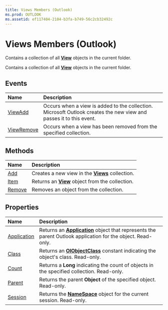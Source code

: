 ```yaml
---
title: Views Members (Outlook)
ms.prod: OUTLOOK
ms.assetid: ef117404-2104-b3fa-b749-56c2cb32492c
---
```



# Views Members (Outlook)
Contains a collection of all  **[View](view-object-outlook.md)** objects in the current folder.

Contains a collection of all  **[View](view-object-outlook.md)** objects in the current folder.


## Events



|**Name**|**Description**|
|:-----|:-----|
|[ViewAdd](views-viewadd-event-outlook.md)|Occurs when a view is added to the collection. Microsoft Outlook creates the new view and passes it to this event.|
|[ViewRemove](views-viewremove-event-outlook.md)|Occurs when a view has been removed from the specified collection.|

## Methods



|**Name**|**Description**|
|:-----|:-----|
|[Add](views-add-method-outlook.md)|Creates a new view in the  **[Views](views-object-outlook.md)** collection.|
|[Item](views-item-method-outlook.md)|Returns an  **[View](view-object-outlook.md)** object from the collection.|
|[Remove](views-remove-method-outlook.md)|Removes an object from the collection.|

## Properties



|**Name**|**Description**|
|:-----|:-----|
|[Application](views-application-property-outlook.md)|Returns an  **[Application](application-object-outlook.md)** object that represents the parent Outlook application for the object. Read-only.|
|[Class](views-class-property-outlook.md)|Returns an  **[OlObjectClass](olobjectclass-enumeration-outlook.md)** constant indicating the object's class. Read-only.|
|[Count](views-count-property-outlook.md)|Returns a  **Long** indicating the count of objects in the specified collection. Read-only.|
|[Parent](views-parent-property-outlook.md)|Returns the parent  **Object** of the specified object. Read-only.|
|[Session](views-session-property-outlook.md)|Returns the  **[NameSpace](namespace-object-outlook.md)** object for the current session. Read-only.|

